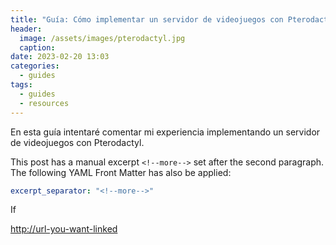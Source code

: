 ```yaml
---
title: "Guía: Cómo implementar un servidor de videojuegos con Pterodactyl"
header:
  image: /assets/images/pterodactyl.jpg
  caption:
date: 2023-02-20 13:03
categories:
  - guides
tags:
  - guides
  - resources
---
```


En esta guía intentaré comentar mi experiencia implementando un servidor de videojuegos con Pterodactyl.

<!--more-->

This post has a manual excerpt `<!--more-->` set after the second paragraph. The following YAML Front Matter has also be applied:

```yaml
excerpt_separator: "<!--more-->"
```

If 

[http://url-you-want-linked](Ejemplo)